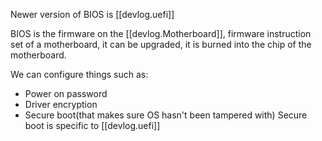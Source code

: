 
Newer version of BIOS is [[devlog.uefi]]

BIOS is the firmware on the [[devlog.Motherboard]], firmware instruction set of a motherboard, it can be upgraded, it is burned into the chip of the motherboard.

We can configure things such as:

- Power on password
- Driver encryption
- Secure boot(that makes sure OS hasn't been tampered with) Secure boot is specific to [[devlog.uefi]]
